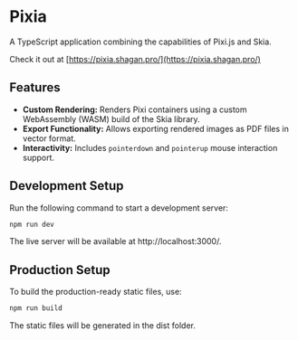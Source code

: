 # Pixia
A TypeScript application combining the capabilities of Pixi.js and Skia.

Check it out at [https://pixia.shagan.pro/](https://pixia.shagan.pro/)

## Features
- **Custom Rendering:** Renders Pixi containers using a custom WebAssembly (WASM) build of the Skia library.
- **Export Functionality:** Allows exporting rendered images as PDF files in vector format.
- **Interactivity:** Includes `pointerdown` and `pointerup` mouse interaction support.

## Development Setup
Run the following command to start a development server:
```bash
npm run dev
```
The live server will be available at http://localhost:3000/.

## Production Setup
To build the production-ready static files, use:
```bash
npm run build
```
The static files will be generated in the dist folder.
